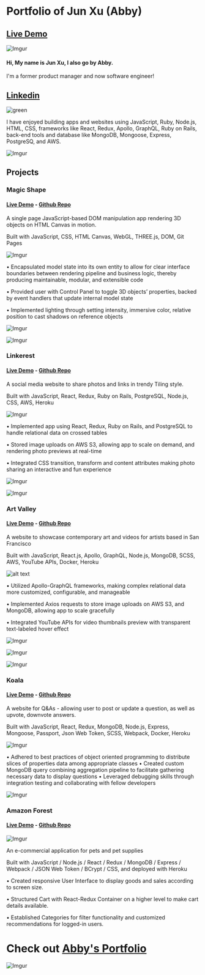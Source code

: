# Portfolio of Jun Xu (Abby)

## [Live Demo](https://www.abbydeveloper.com)

![Imgur](https://i.imgur.com/fsjZ3Z0.png)

#### Hi, My name is Jun Xu, I also go by Abby. 

I'm a former product manager and now software engineer! 

## [Linkedin](https://www.linkedin.com/in/abby-jun-xu/)

![green](https://i.imgur.com/8CAUNre.png)

I have enjoyed building apps and websites using JavaScript, Ruby, Node.js, HTML, CSS, frameworks like React, Redux, Apollo, GraphQL, Ruby on Rails, back-end tools and database like MongoDB, Mongoose, Express, PostgreSQ, and AWS. 

![Imgur](https://i.imgur.com/GDACneq.png)

## Projects

### Magic Shape 

#### [Live Demo](https://abbytunes.github.io/magic-shape/) - [Github Repo](https://github.com/AbbyTunes/magic-shape)

A single page JavaScript-based DOM manipulation app rendering 3D objects on HTML Canvas in motion.

Built with JavaScript, CSS, HTML Canvas, WebGL, THREE.js, DOM, Git Pages

![Imgur](https://i.imgur.com/Na3XySx.png)

• Encapsulated model state into its own entity to allow for clear interface boundaries between rendering pipeline and business logic, thereby producing maintainable, modular, and extensible code

• Provided user with Control Panel to toggle 3D objects’ properties, backed by event handlers that update internal model state

• Implemented lighting through setting intensity, immersive color, relative position to cast shadows on reference objects

![Imgur](https://i.imgur.com/Fhm60Rl.png)

![Imgur](https://i.imgur.com/z52kFpv.png)

### Linkerest 

#### [Live Demo](https://linkerest.herokuapp.com/#/) - [Github Repo](https://github.com/AbbyTunes/Linkerest)

A social media website to share photos and links in trendy Tiling style.

Built with JavaScript, React, Redux, Ruby on Rails, PostgreSQL, Node.js, CSS, AWS, Heroku

![Imgur](https://i.imgur.com/lWHD2PI.png)

• Implemented app using React, Redux, Ruby on Rails, and PostgreSQL to handle relational data on crossed tables

• Stored image uploads on AWS S3, allowing app to scale on demand, and rendering photo previews at real-time

• Integrated CSS transition, transform and content attributes making photo sharing an interactive and fun experience

![Imgur](https://i.imgur.com/g09UAXr.png)

![Imgur](https://i.imgur.com/mp0O9Zl.png)

### Art Valley

#### [Live Demo](https://art-valley.herokuapp.com) - [Github Repo](https://github.com/AbbyTunes/Art_Valley)

A website to showcase contemporary art and videos for artists based in San Francisco

Built with JavaScript, React.js, Apollo, GraphQL, Node.js, MongoDB, SCSS, AWS, YouTube APIs, Docker, Heroku

![alt text](https://imgur.com/1GkD4Zh.png)

• Utilized Apollo-GraphQL frameworks, making complex relational data more customized, configurable, and manageable

• Implemented Axios requests to store image uploads on AWS S3, and MongoDB, allowing app to scale gracefully

• Integrated YouTube APIs for video thumbnails preview with transparent text-labeled hover effect

![Imgur](https://i.imgur.com/pAtV9gd.png)

![Imgur](https://i.imgur.com/Rqjy0r3.png)

![Imgur](https://i.imgur.com/hWoTuVa.png)

### Koala

#### [Live Demo](https://koaalaa.herokuapp.com) - [Github Repo](https://github.com/AbbyTunes/Koala)

A website for Q&As - allowing user to post or update a question, as well as upvote, downvote answers.

Built with JavaScript, React, Redux, MongoDB, Node.js, Express, Mongoose, Passport, Json Web Token, SCSS, Webpack, Docker, Heroku

![Imgur](https://i.imgur.com/tpesWTD.png)

• Adhered to best practices of object oriented programming to distribute slices of properties data among appropriate classes
• Created custom MongoDB query combining aggregation pipeline to facilitate gathering necessary data to display questions
• Leveraged debugging skills through integration testing and collaborating with fellow developers

![Imgur](https://i.imgur.com/i7BdoeS.png)


### Amazon Forest

#### [Live Demo](https://amazonforest.herokuapp.com/#/login) - [Github Repo](https://github.com/AbbyTunes/AmazonForest)

![Imgur](https://i.imgur.com/iOSWYcN.png)

An e-commercial application for pets and pet supplies

Built with JavaScript / Node.js / React / Redux / MongoDB / Express / Webpack / JSON Web Token / BCrypt / CSS, and deployed with Heroku

• Created responsive User Interface to display goods and sales according to screen size.

• Structured Cart with React-Redux Container on a higher level to make cart details available.

• Established Categories for filter functionality and customized recommendations for logged-in users.

# Check out [Abby's Portfolio](https://www.abbydeveloper.com/)

![Imgur](https://i.imgur.com/QQNpNxx.png)

